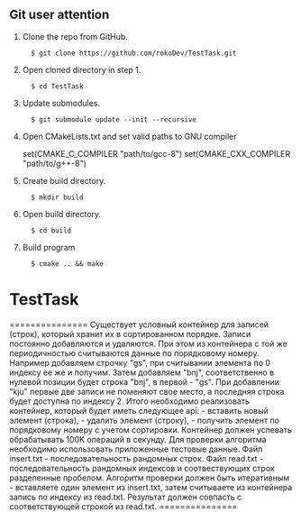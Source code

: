 
Git user attention
-----------------------

1. Clone the repo from GitHub.

         $ git clone https://github.com/rokoDev/TestTask.git

2. Open cloned directory in step 1.

         $ cd TestTask

3. Update submodules.

         $ git submodule update --init --recursive

4. Open CMakeLists.txt and set valid paths to GNU compiler

	set(CMAKE_C_COMPILER "path/to/gcc-8")
	set(CMAKE_CXX_COMPILER "path/to/g++-8")

5. Create build directory.

         $ mkdir build

6. Open build directory.

         $ cd build

7. Build program

         $ cmake .. && make

# TestTask

=============== Существует условный контейнер для записей (строк), который хранит их в сортированном порядке. Записи постоянно добавляются и удаляются. При этом из контейнера с той же периодичностью считываются данные по порядковому номеру. Например добавляем строчку "gs", при считывании элемента по 0 индексу ее же и получим. Затем добавляем "bnj", соответственно в нулевой позиции будет строка "bnj", в первой - "gs". При добавлении "kju" первые две записи не поменяют свое место, а последняя строка будет доступна по индексу 2. Итого необходимо реализовать контейнер, который будет иметь следующее api: - вставить новый элемент (строка), - удалить элемент (строку), - получить элемент по порядковому номеру с учетом сортировки. Контейнер должен успевать обрабатывать 100K операций в секунду. Для проверки алгоритма необходимо использовать приложенные тестовые данные. Файл insert.txt - последовательность рандомных строк. Файл read.txt - последовательность рандомных индексов и соотвествующих строк разделенные пробелом. Алгоритм проверки должен быть итеративным - вставляете один элемент из insert.txt, затем считываете из контейнера запись по индексу из read.txt. Результат должен совпасть с соответствующей строкой из read.txt. =============== 